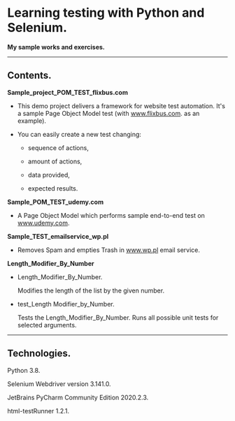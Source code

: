 # Learning testing with Python and Selenium.
**My sample works and exercises.**

---

## Contents.

**Sample_project_POM_TEST_flixbus.com**

- This demo project delivers a framework for website test automation. It's a sample Page Object Model test (with www.flixbus.com. as an example).

- You can easily create a new test changing:

  - sequence of actions,

  - amount of actions,

  - data provided,

  - expected results.

**Sample_POM_TEST_udemy.com**
- A Page Object Model which performs sample end-to-end test on www.udemy.com.

**Sample_TEST_emailservice_wp.pl**
- Removes Spam and empties Trash in www.wp.pl email service.

**Length_Modifier_By_Number**
- Length_Modifier_By_Number.

  Modifies the length of the list by the given number.
- test_Length Modifier_by_Number.

  Tests the Length_Modifier_By_Number. Runs all possible unit tests for selected arguments.

---

## Technologies.
Python 3.8.

Selenium Webdriver version 3.141.0.

JetBrains PyCharm Community Edition 2020.2.3.

html-testRunner 1.2.1.

